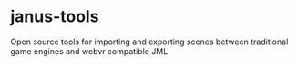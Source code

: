 # janus-tools
Open source tools for importing and exporting scenes between traditional game engines and webvr compatible JML
